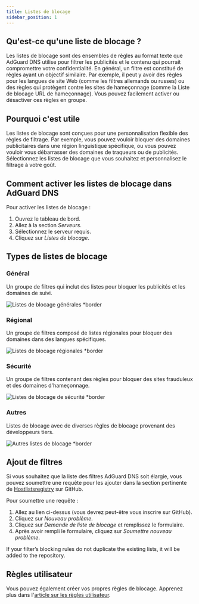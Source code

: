 ```yaml
---
title: Listes de blocage
sidebar_position: 1
---
```


## Qu'est-ce qu'une liste de blocage ?

Les listes de blocage sont des ensembles de règles au format texte que AdGuard DNS utilise pour filtrer les publicités et le contenu qui pourrait compromettre votre confidentialité. En général, un filtre est constitué de règles ayant un objectif similaire. Par exemple, il peut y avoir des règles pour les langues de site Web (comme les filtres allemands ou russes) ou des règles qui protègent contre les sites de hameçonnage (comme la Liste de blocage URL de hameçonnage). Vous pouvez facilement activer ou désactiver ces règles en groupe.

## Pourquoi c'est utile

Les listes de blocage sont conçues pour une personnalisation flexible des règles de filtrage. Par exemple, vous pouvez vouloir bloquer des domaines publicitaires dans une région linguistique spécifique, ou vous pouvez vouloir vous débarrasser des domaines de traqueurs ou de publicités. Sélectionnez les listes de blocage que vous souhaitez et personnalisez le filtrage à votre goût.

## Comment activer les listes de blocage dans AdGuard DNS

Pour activer les listes de blocage :

1. Ouvrez le tableau de bord.
2. Allez à la section _Serveurs_.
3. Sélectionnez le serveur requis.
4. Cliquez sur _Listes de blocage_.

## Types de listes de blocage

### Général

Un groupe de filtres qui inclut des listes pour bloquer les publicités et les domaines de suivi.

![Listes de blocage générales \*border](https://cdn.adtidy.org/content/kb/dns/private/new_dns/blocklists/general.png)

### Régional

Un groupe de filtres composé de listes régionales pour bloquer des domaines dans des langues spécifiques.

![Listes de blocage régionales \*border](https://cdn.adtidy.org/content/kb/dns/private/new_dns/blocklists/regional.png)

### Sécurité

Un groupe de filtres contenant des règles pour bloquer des sites frauduleux et des domaines d'hameçonnage.

![Listes de blocage de sécurité \*border](https://cdn.adtidy.org/content/kb/dns/private/new_dns/blocklists/security.png)

### Autres

Listes de blocage avec de diverses règles de blocage provenant des développeurs tiers.

![Autres listes de blocage \*border](https://cdn.adtidy.org/content/kb/dns/private/new_dns/blocklists/other.png)

## Ajout de filtres

Si vous souhaitez que la liste des filtres AdGuard DNS soit élargie, vous pouvez soumettre une requête pour les ajouter dans la section pertinente de [Hostlistsregistry](https://github.com/AdguardTeam/HostlistsRegistry) sur GitHub.

Pour soumettre une requête :

1. Allez au lien ci-dessus (vous devrez peut-être vous inscrire sur GitHub).
2. Cliquez sur _Nouveau problème_.
3. Cliquez sur _Demande de liste de blocage_ et remplissez le formulaire.
4. Après avoir rempli le formulaire, cliquez sur _Soumettre nouveau problème_.

If your filter’s blocking rules do not duplicate the existing lists, it will be added to the repository.

## Règles utilisateur

Vous pouvez également créer vos propres règles de blocage.
Apprenez plus dans l'[article sur les règles utilisateur](/private-dns/setting-up-filtering/user-rules.md).
